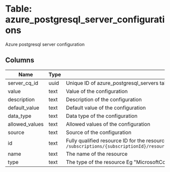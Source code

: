 
# Table: azure_postgresql_server_configurations
Azure postgresql server configuration
## Columns
| Name        | Type           | Description  |
| ------------- | ------------- | -----  |
|server_cq_id|uuid|Unique ID of azure_postgresql_servers table (FK)|
|value|text|Value of the configuration|
|description|text|Description of the configuration|
|default_value|text|Default value of the configuration|
|data_type|text|Data type of the configuration|
|allowed_values|text|Allowed values of the configuration|
|source|text|Source of the configuration|
|id|text|Fully qualified resource ID for the resource Ex - `/subscriptions/{subscriptionId}/resourceGroups/{resourceGroupName}/providers/{resourceProviderNamespace}/{resourceType}/{resourceName}`|
|name|text|The name of the resource|
|type|text|The type of the resource Eg "MicrosoftCompute/virtualMachines" or "MicrosoftStorage/storageAccounts"|
